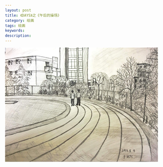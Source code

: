 ```yaml
---
layout: post
title: 《DAYS》之《午后的操场》
category: 绘画
tags: 绘画
keywords: 
description: 
---
```


![3](/public/img/days/3.jpg)

